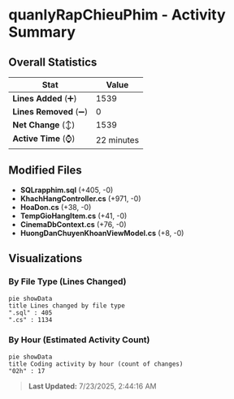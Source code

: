 # quanlyRapChieuPhim - Activity Summary 

## Overall Statistics

| Stat                   | Value                                                             |
| ---------------------- | ----------------------------------------------------------------- |
| **Lines Added** (➕)   | 1539                                          |
| **Lines Removed** (➖) | 0                                        |
| **Net Change** (↕)    | 1539                |
| **Active Time** (⌚)   | 22 minutes |


## Modified Files
- **SQLrapphim.sql** (+405, -0)
- **KhachHangController.cs** (+971, -0)
- **HoaDon.cs** (+38, -0)
- **TempGioHangItem.cs** (+41, -0)
- **CinemaDbContext.cs** (+76, -0)
- **HuongDanChuyenKhoanViewModel.cs** (+8, -0)

## Visualizations

### By File Type (Lines Changed)

```mermaid
pie showData
title Lines changed by file type
".sql" : 405
".cs" : 1134
```

### By Hour (Estimated Activity Count)

```mermaid
pie showData
title Coding activity by hour (count of changes)
"02h" : 17
```


> **Last Updated:** 7/23/2025, 2:44:16 AM